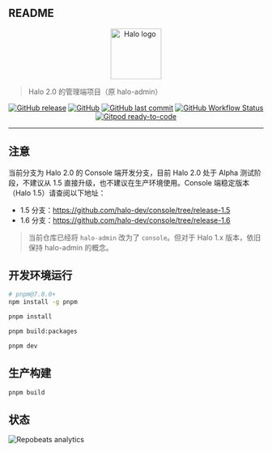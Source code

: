 ## README

<p align="center">
    <a href="https://halo.run" target="_blank" rel="noopener noreferrer">
        <img width="100" src="https://halo.run/logo" alt="Halo logo" />
    </a>
</p>

> Halo 2.0 的管理端项目（原 halo-admin）

<p align="center">
<a href="https://github.com/halo-dev/console/releases"><img alt="GitHub release" src="https://img.shields.io/github/release/halo-dev/console.svg?style=flat-square" /></a>
<a href="https://github.com/halo-dev/console/blob/master/LICENSE"><img alt="GitHub" src="https://img.shields.io/github/license/halo-dev/console?style=flat-square"></a>
<a href="https://github.com/halo-dev/console/commits"><img alt="GitHub last commit" src="https://img.shields.io/github/last-commit/halo-dev/console.svg?style=flat-square"></a>
<a href="https://github.com/halo-dev/console/actions"><img alt="GitHub Workflow Status" src="https://img.shields.io/github/workflow/status/halo-dev/console/Halo%20Admin%20CI?style=flat-square"/></a>
<a href="https://gitpod.io/#https://github.com/halo-dev/console"><img alt="Gitpod ready-to-code" src="https://img.shields.io/badge/Gitpod-ready--to--code-blue?logo=gitpod&style=flat-square"/></a>
</p>

------------------------------

## 注意

当前分支为 Halo 2.0 的 Console 端开发分支，目前 Halo 2.0 处于 Alpha 测试阶段，不建议从 1.5 直接升级，也不建议在生产环境使用。Console 端稳定版本（Halo 1.5）请查阅以下地址：

- 1.5 分支：<https://github.com/halo-dev/console/tree/release-1.5>
- 1.6 分支：<https://github.com/halo-dev/console/tree/release-1.6>

> 当前仓库已经将 `halo-admin` 改为了 `console`。但对于 Halo 1.x 版本，依旧保持 halo-admin 的概念。

## 开发环境运行

```bash
# pnpm@7.0.0+
npm install -g pnpm
```

```bash
pnpm install 
```

```bash
pnpm build:packages
```

```bash
pnpm dev
```

## 生产构建

```bash
pnpm build
```

## 状态

![Repobeats analytics](https://repobeats.axiom.co/api/embed/9ae12e8e0b9ed7df1b5364169186544d89c1c6bc.svg "Repobeats analytics image")
